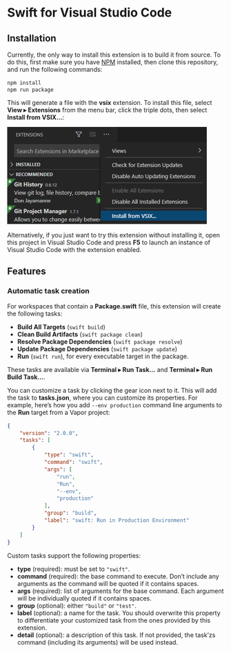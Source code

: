 # Swift for Visual Studio Code

## Installation

Currently, the only way to install this extension is to build it from source. To do this, first make sure you have [NPM](https://www.npmjs.com) installed, then clone this repository, and run the following commands:

```
npm install
npm run package
```

This will generate a file with the **vsix** extension. To install this file, select **View ▸ Extensions** from the menu bar, click the triple dots, then select **Install from VSIX...**:

![](images/install-extension.png)

Alternatively, if you just want to try this extension without installing it, open this project in Visual Studio Code and press **F5** to launch an instance of Visual Studio Code with the extension enabled.

## Features

### Automatic task creation

For workspaces that contain a **Package.swift** file, this extension will create the following tasks:

- **Build All Targets** (`swift build`)
- **Clean Build Artifacts** (`swift package clean`)
- **Resolve Package Dependencies** (`swift package resolve`)
- **Update Package Dependencies** (`swift package update`)
- **Run** (`swift run`), for every executable target in the package.

These tasks are available via **Terminal ▸ Run Task...** and **Terminal ▸ Run Build Task...**.

You can customize a task by clicking the gear icon next to it. This will add the task to **tasks.json**, where you can customize its properties. For example, here’s how you add `--env production` command line arguments to the **Run** target from a Vapor project:

```json
{
    "version": "2.0.0",
    "tasks": [
        {
            "type": "swift",
            "command": "swift",
            "args": [
                "run",
                "Run",
                "--env",
                "production"
            ],
            "group": "build",
            "label": "swift: Run in Production Environment"
        }
    ]
}
```

Custom tasks support the following properties:

- **type** (required): must be set to `"swift"`.
- **command** (required): the base command to execute. Don’t include any arguments as the command will be quoted if it contains spaces.
- **args** (required): list of arguments for the base command. Each argument will be individually quoted if it contains spaces.
- **group** (optional): either `"build"` or `"test"`.
- **label** (optional): a name for the task. You should overwrite this property to differentiate your customized task from the ones provided by this extension.
- **detail** (optional): a description of this task. If not provided, the task’zs command (including its arguments) will be used instead.
